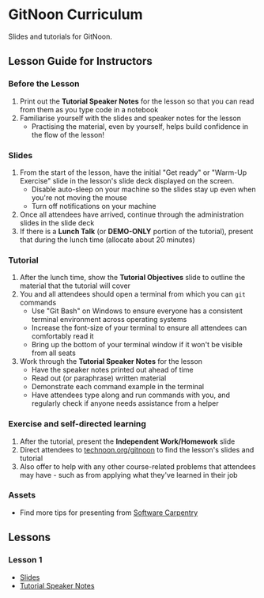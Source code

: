 # GitNoon Curriculum

Slides and tutorials for GitNoon.

## Lesson Guide for Instructors

### Before the Lesson

1. Print out the **Tutorial Speaker Notes** for the lesson so that you can read from them as you type code in a notebook
2. Familiarise yourself with the slides and speaker notes for the lesson
   * Practising the material, even by yourself, helps build confidence in the flow of the lesson!

### Slides

1. From the start of the lesson, have the initial "Get ready" or "Warm-Up Exercise" slide in the lesson's slide deck displayed on the screen.
   * Disable auto-sleep on your machine so the slides stay up even when you're not moving the mouse
   * Turn off notifications on your machine
2. Once all attendees have arrived, continue through the administration slides in the slide deck
3. If there is a **Lunch Talk** (or **DEMO-ONLY** portion of the tutorial), present that during the lunch time (allocate about 20 minutes)

### Tutorial

1. After the lunch time, show the **Tutorial Objectives** slide to outline the material that the tutorial will cover
2. You and all attendees should open a terminal from which you can `git` commands
   * Use "Git Bash" on Windows to ensure everyone has a consistent terminal environment across operating systems
   * Increase the font-size of your terminal to ensure all attendees can comfortably read it
   * Bring up the bottom of your terminal window if it won't be visible from all seats
3. Work through the **Tutorial Speaker Notes** for the lesson
   * Have the speaker notes printed out ahead of time
   * Read out (or paraphrase) written material
   * Demonstrate each command example in the terminal
   * Have attendees type along and run commands with you, and regularly check if anyone needs assistance from a helper

### Exercise and self-directed learning

1. After the tutorial, present the **Independent Work/Homework** slide
2. Direct attendees to [technoon.org/gitnoon](https://technoon.org/gitnoon) to find the lesson's slides and tutorial
3. Also offer to help with any other course-related problems that attendees may have - such as from applying what they've learned in their job

### Assets

* Find more tips for presenting from [Software Carpentry](https://carpentries.github.io/instructor-training/instructor/17-live.html#top-ten-tips-for-participatory-live-coding-in-a-workshop)

## Lessons

### Lesson 1

* [Slides](https://technoon-org.github.io/gitnoon/lesson_1/slides.html)
* [Tutorial Speaker Notes](https://technoon-org.github.io/gitnoon/lesson_1/tutorial_speaker_notes.html)